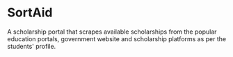 # SortAid
A scholarship portal that scrapes available scholarships from the popular education portals, government website and scholarship platforms as per the students' profile.
